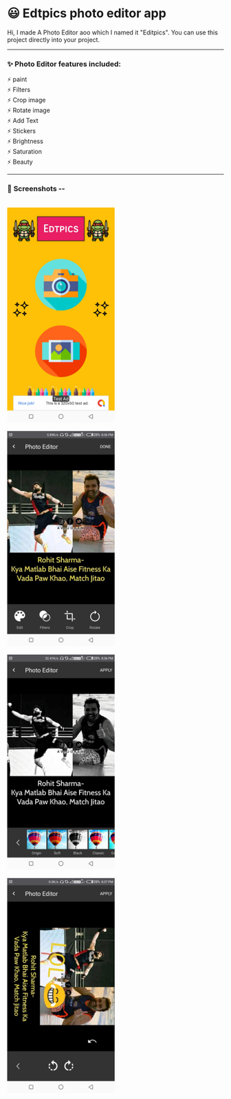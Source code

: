 <h1>😃 Edtpics photo editor app</h1>

<p>Hi, I made A Photo Editor aoo which I named it "Editpics". You can use this project directly into your project. </p>

<hr>

<h3>✨ <b>Photo Editor features included:</b></h3>
<p> 
⚡ paint <br>
⚡ Filters <br>
⚡ Crop image<br>
⚡ Rotate image <br>
⚡ Add Text <br>
⚡ Stickers <br>
⚡ Brightness <br>
⚡ Saturation <br>
⚡ Beauty <br>

</p>

<hr>



<h3>📱 <b>Screenshots</b> --</h3>
<br>

<img src="https://github.com/KingSujeet/Edtpics/blob/master/WhatsApp%20Image%202020-10-10%20at%201.35.16%20PM%20(2).jpeg" width="250">
<br><br>



<img src="https://github.com/KingSujeet/Edtpics/blob/master/WhatsApp%20Image%202020-10-10%20at%201.35.16%20PM%20(3).jpeg" width="250">
<br><br>



<img src="https://github.com/KingSujeet/Edtpics/blob/master/WhatsApp%20Image%202020-10-10%20at%201.35.17%20PM%20(3).jpeg" width="250">
<br><br>



<img src="https://github.com/KingSujeet/Edtpics/blob/master/WhatsApp%20Image%202020-10-10%20at%201.35.17%20PM%20(4).jpeg" width="250">
<br><br>






